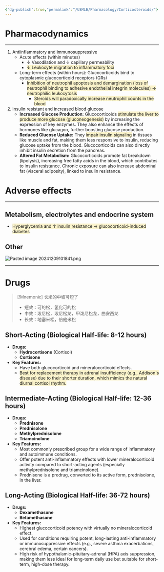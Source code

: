 ```yaml
---
{"dg-publish":true,"permalink":"/USMLE/Pharmacology/Corticosteroids/"}
---
```


# Pharmacodynamics
---
1. Antiinflammatory and immunosuppressive
	- Acute effects (within minutes) 
		- ↓ Vasodilation and ↓ capillary permeability
		- <span style="background:rgba(240, 200, 0, 0.2)">↓ Leukocyte migration to inflammatory foci</span>
	- Long-term effects (within hours): Glucocorticoids bind to cytoplasmic glucocorticoid receptors (GRs)
		- <span style="background:rgba(240, 200, 0, 0.2)">Inhibition of neutrophil apoptosis and demargination (loss of neutrophil binding to adhesive endothelial integrin molecules) → neutrophilic leukocytosis</span>
			- <span style="background:rgba(240, 200, 0, 0.2)">Steroids will paradoxically increase neutrophil counts in the blood</span>
2. Insulin resistant and increased blood glucose
	- **Increased Glucose Production:** Glucocorticoids <span style="background:rgba(240, 200, 0, 0.2)">stimulate the liver to produce more glucose (gluconeogenesis)</span> by increasing the expression of key enzymes. They also enhance the effects of hormones like glucagon, further boosting glucose production.
	- **Reduced Glucose Uptake:** They <span style="background:rgba(240, 200, 0, 0.2)">impair insulin signaling</span> in tissues like muscle and fat, making them less responsive to insulin, reducing glucose uptake from the blood. Glucocorticoids can also directly inhibit insulin secretion from the pancreas.
	- **Altered Fat Metabolism:** Glucocorticoids promote fat breakdown (lipolysis), increasing free fatty acids in the blood, which contributes to insulin resistance. Chronic exposure can also increase abdominal fat (visceral adiposity), linked to insulin resistance.
# Adverse effects
---
## Metabolism, electrolytes and endocrine system
- <span style="background:rgba(240, 200, 0, 0.2)">Hyperglycemia and ↑ insulin resistance → glucocorticoid-induced diabetes</span>
## Other
![Pasted image 20241209101841.png](/img/user/appendix/Pasted%20image%2020241209101841.png)

---
# Drugs
>[!Mnemonic] 
>长米的中坡可短了
>- 短效：可的松，氢化可的松
>- 中效：泼尼松，泼尼松龙，甲泼尼松龙，曲安西龙
>- 长效：地塞米松，倍他米松

## Short-Acting (Biological Half-life: 8-12 hours)
- **Drugs:**
    - **Hydrocortisone** (Cortisol)
    - **Cortisone**
- **Key Features:**
    - Have both glucocorticoid and mineralocorticoid effects.
    - <span style="background:rgba(240, 200, 0, 0.2)">Best for replacement therapy in adrenal insufficiency (e.g., Addison's disease) due to their shorter duration, which mimics the natural diurnal cortisol rhythm.</span>

## Intermediate-Acting (Biological Half-life: 12-36 hours)
- **Drugs:**
    - **Prednisone**
    - **Prednisolone**
    - **Methylprednisolone**
    - **Triamcinolone**
- **Key Features:**
    - Most commonly prescribed group for a wide range of inflammatory and autoimmune conditions.
    - Offer potent anti-inflammatory effects with lower mineralocorticoid activity compared to short-acting agents (especially methylprednisolone and triamcinolone).
    - Prednisone is a prodrug, converted to its active form, prednisolone, in the liver.

## Long-Acting (Biological Half-life: 36-72 hours)
- **Drugs:**
    - **Dexamethasone**
    - **Betamethasone**
- **Key Features:**
    - Highest glucocorticoid potency with virtually no mineralocorticoid effect.
    - Used for conditions requiring potent, long-lasting anti-inflammatory or immunosuppressive effects (e.g., severe asthma exacerbations, cerebral edema, certain cancers).
    - High risk of hypothalamic-pituitary-adrenal (HPA) axis suppression, making them less ideal for long-term daily use but suitable for short-term, high-dose therapy.